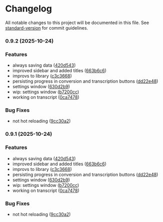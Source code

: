 # Changelog

All notable changes to this project will be documented in this file. See [standard-version](https://github.com/conventional-changelog/standard-version) for commit guidelines.

### 0.9.2 (2025-10-24)


### Features

* always saving data ([420d543](https://github.com/felipap/vlogger/commit/420d5433285d5b39377599b5562f35687d3d9aee))
* improved sidebar and added titles ([663b6c6](https://github.com/felipap/vlogger/commit/663b6c67bae31368041ef28db158185c7fc5a951))
* improvs to library ([c3c3668](https://github.com/felipap/vlogger/commit/c3c36682090374f037bcad9aa51c56e8b730e963))
* persisting progress in conversion and transcription buttons ([dd22e48](https://github.com/felipap/vlogger/commit/dd22e483d67e9deaa7a3780ee85ca20492a58aae))
* settings window ([630d2b9](https://github.com/felipap/vlogger/commit/630d2b9bbaa2c0b27207076af07c5e1a018cb079))
* wip: settings window ([b7200cc](https://github.com/felipap/vlogger/commit/b7200cc8998b4e080648458940fc03e3b42627ab))
* working on transcript ([0ca7478](https://github.com/felipap/vlogger/commit/0ca74789a52a60fbaae854dc6921a6bb105ed706))


### Bug Fixes

* not hot reloading ([9cc30a2](https://github.com/felipap/vlogger/commit/9cc30a2a9bd272345582a011b8dee37d3c2acf23))

### 0.9.1 (2025-10-24)

### Features

- always saving data ([420d543](https://github.com/felipap/vlogger/commit/420d5433285d5b39377599b5562f35687d3d9aee))
- improved sidebar and added titles ([663b6c6](https://github.com/felipap/vlogger/commit/663b6c67bae31368041ef28db158185c7fc5a951))
- improvs to library ([c3c3668](https://github.com/felipap/vlogger/commit/c3c36682090374f037bcad9aa51c56e8b730e963))
- persisting progress in conversion and transcription buttons ([dd22e48](https://github.com/felipap/vlogger/commit/dd22e483d67e9deaa7a3780ee85ca20492a58aae))
- settings window ([630d2b9](https://github.com/felipap/vlogger/commit/630d2b9bbaa2c0b27207076af07c5e1a018cb079))
- wip: settings window ([b7200cc](https://github.com/felipap/vlogger/commit/b7200cc8998b4e080648458940fc03e3b42627ab))
- working on transcript ([0ca7478](https://github.com/felipap/vlogger/commit/0ca74789a52a60fbaae854dc6921a6bb105ed706))

### Bug Fixes

- not hot reloading ([9cc30a2](https://github.com/felipap/vlogger/commit/9cc30a2a9bd272345582a011b8dee37d3c2acf23))
